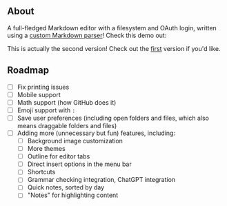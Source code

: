 ## About

A full-fledged Markdown editor with a filesystem and OAuth login, written using a [custom Markdown parser](https://github.com/jianmin-chen/markdown-parser)! Check this demo out:

This is actually the second version! Check out the [first](https://github.com/jianmin-chen/markright/tree/v1) version if you'd like.

## Roadmap

-   [ ] Fix printing issues
-   [ ] Mobile support
-   [ ] Math support (how GitHub does it)
-   [ ] Emoji support with `:`
-   [ ] Save user preferences (including open folders and files, which also means draggable folders and files)
-   [ ] Adding more (unnecessary but fun) features, including:
    -   [ ] Background image customization
    -   [ ] More themes
    -   [ ] Outline for editor tabs
    -   [ ] Direct insert options in the menu bar
    -   [ ] Shortcuts
    -   [ ] Grammar checking integration, ChatGPT integration
    -   [ ] Quick notes, sorted by day
    -   [ ] "Notes" for highlighting content

